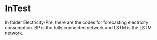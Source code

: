 # InTest

In folder Electricity-Pre, there are the codes for forecasting electricity consumption. BP is the fully connected network and LSTM is the LSTM network.

